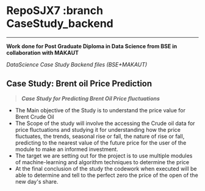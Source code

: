 # RepoSJX7 :branch CaseStudy_backend
---
__Work done for Post Graduate Diploma in Data Science from BSE in collaboration with MAKAUT__

*DataScience Case Study Backend files (BSE+MAKAUT)*
## Case Study: Brent oil Price Prediction
> __*Case Study for Predicting Brent Oil Price fluctuations*__ 

* The Main objective of the Study is to understand the price value for Brent Crude Oil 
* The Scope of the study will involve the accessing the Crude oil data for price fluctuations and studying it for understanding how the price fluctuates, the trends,
seasonal rise or fall, the nature of rise or fall, predicting to the nearest value of the future price for the user of the module to make an informed investment.
* The target we are setting out for the project is to use multiple modules of machine-learning and algorithm techniques to determine the price
* At the final conclusion of the study the codework when executed will be able to determine and tell to the perfect zero the price of the open of the new day's share.

#
